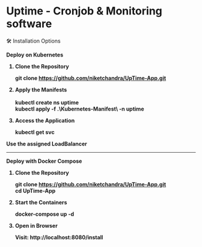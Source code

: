 # Uptime - Cronjob & Monitoring software

🛠️ Installation Options

<strong>Deploy on Kubernetes</stromg>

1. Clone the Repository

    git clone https://github.com/niketchandra/UpTime-App.git

2. Apply the Manifests
   <br>
   <br>
    kubectl create ns uptime <br>
    kubectl apply -f .\Kubernetes-Manifest\ -n uptime

4. Access the Application

    kubectl get svc

Use the assigned LoadBalancer


--------------------------------------------------------------------------------------------

<stromg>Deploy with Docker Compose</stromg>

1. Clone the Repository

    git clone https://github.com/niketchandra/UpTime-App.git
    <br> cd UpTime-App

2. Start the Containers

    docker-compose up -d

3. Open in Browser
    
    Visit: http://localhost:8080/install

